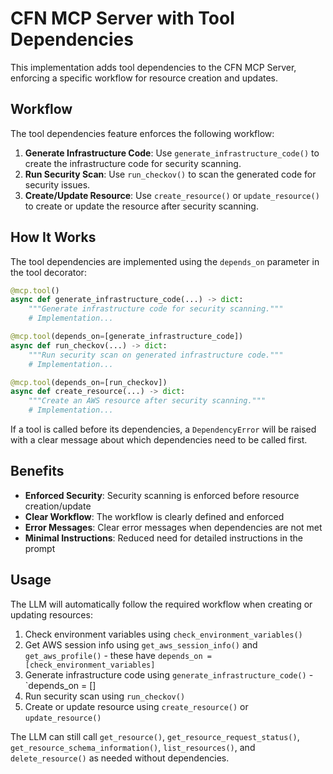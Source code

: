 # CFN MCP Server with Tool Dependencies

This implementation adds tool dependencies to the CFN MCP Server, enforcing a specific workflow for resource creation and updates.

## Workflow

The tool dependencies feature enforces the following workflow:

1. **Generate Infrastructure Code**: Use `generate_infrastructure_code()` to create the infrastructure code for security scanning.
2. **Run Security Scan**: Use `run_checkov()` to scan the generated code for security issues.
3. **Create/Update Resource**: Use `create_resource()` or `update_resource()` to create or update the resource after security scanning.

## How It Works

The tool dependencies are implemented using the `depends_on` parameter in the tool decorator:

```python
@mcp.tool()
async def generate_infrastructure_code(...) -> dict:
    """Generate infrastructure code for security scanning."""
    # Implementation...

@mcp.tool(depends_on=[generate_infrastructure_code])
async def run_checkov(...) -> dict:
    """Run security scan on generated infrastructure code."""
    # Implementation...

@mcp.tool(depends_on=[run_checkov])
async def create_resource(...) -> dict:
    """Create an AWS resource after security scanning."""
    # Implementation...
```

If a tool is called before its dependencies, a `DependencyError` will be raised with a clear message about which dependencies need to be called first.

## Benefits

- **Enforced Security**: Security scanning is enforced before resource creation/update
- **Clear Workflow**: The workflow is clearly defined and enforced
- **Error Messages**: Clear error messages when dependencies are not met
- **Minimal Instructions**: Reduced need for detailed instructions in the prompt

## Usage

The LLM will automatically follow the required workflow when creating or updating resources:

1. Check environment variables using `check_environment_variables()`
2. Get AWS session info using `get_aws_session_info()` and `get_aws_profile()` - these have `depends_on = [check_environment_variables]`
3. Generate infrastructure code using `generate_infrastructure_code()` - `depends_on = []
4. Run security scan using `run_checkov()`
5. Create or update resource using `create_resource()` or `update_resource()`

The LLM can still call `get_resource()`, `get_resource_request_status()`, `get_resource_schema_information()`, `list_resources()`, and `delete_resource()` as needed without dependencies.
